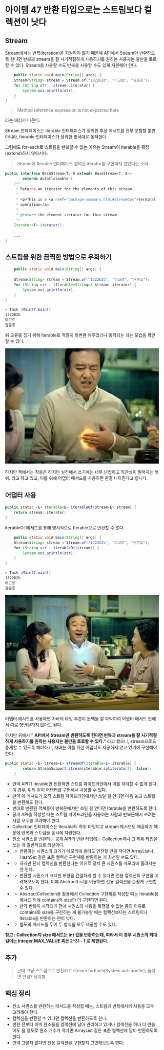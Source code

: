 # 아이템 47 반환 타입으로는 스트림보다 컬렉션이 낫다

## Stream

Stream에서는 반복(iteration)을 지원하지 않기 때문에 API에서 Stream만 반환하도록 한다면 반복과 stream을 잘 시기적절하게 사용하기를 원하는 사용자는 불만을 토로할 수 있다. Stream을
사용할 수도 반복을 사용할 수도 있게 지원해야 한다.

```java
    public static void main(String[] args) {
    Stream<String> stream = Stream.of("132262b", "이고르", "권준호");
    for (String str : stream::iterator) {
        System.out.println(str);
    }
}
```

> Method reference expression is not expected here

라는 에러가 나온다.

Stream 인터페이스는 Iterable 인터페이스가 정의한 추상 메서드를 전부 포함할 뿐만 아니라, Iterable 인터페이스가 정의한 방식대로 동작한다.

그럼에도 for-each로 스트림을 반복할 수 없는 이유는 Stream이 Iterable을 확장(extend)하지 않아서다.

> Stream에 Iterable 인터페이스 정의된 iterator를 구현하지 않았다는 소리.

```java
public interface BaseStream<T, S extends BaseStream<T, S>>
        extends AutoCloseable {
    /**
     * Returns an iterator for the elements of this stream.
     *
     * <p>This is a <a href="package-summary.html#StreamOps">terminal
     * operation</a>.
     *
     * @return the element iterator for this stream
     */
    Iterator<T> iterator();
    
    ...
}
```

## 스트림을 위한 끔찍한 방법으로 우회하기

```java
    public static void main(String[] args) {

    Stream<String> stream = Stream.of("132262b", "이고르", "권준호");
    for (String str : (Iterable<String>) stream::iterator) {
        System.out.println(str);
    }
}
```

```bash
> Task :Main47.main()
132262b
이고르
권준호
```

위 오류를 잡기 위해 Iterable로 적절히 형변환 해주었더니 동작되는 되는 모습을 확인할 수 있다.

![img.png](images/불편.png)

하지만 책에서는 작동은 하지만 실전에서 쓰기에는 너무 난잡하고 직관성이 떨어지는 행위. 라고 하고 있고, 이를 위해 어댑터 메서드를 사용하면 한결 나아진다고 합니다.

## 어댑터 사용

```java
public static <E> Iterable<E> iterableOf(Stream<E> stream) {
    return stream::iterator;
}
```

iterableOf 메서드를 통해 명시적으로 Iterable으로 반환할 수 있다.

```java
    public static void main(String[] args) {
    Stream<String> stream = Stream.of("132262b", "이고르", "권준호");
    for (String str : iterableOf(stream)) {
        System.out.println(str);
    }
}
```

```bash
> Task :Main47.main()
132262b
이고르
권준호
```

![img_1.png](images/편안.png)

어댑터 메서드를 사용하면 자바의 타입 추론이 문맥을 잘 파악하여 어댑터 메서드 안에서 따로 형변환하지 않아도 된다.

하지만 위에서 **" API에서 Stream만 반환하도록 한다면 반복과 stream을 잘 시기적절하게 사용하기를 원하는 사용자는 불만을 토로할 수 있다."** 라고 했으니, stream으로도 중개할 수 있도록
해야하고, 자바는 이를 위한 어댑터도 제공하지 않고 있기에 구현해야 한다.

```java
public static <E> Stream<E> streamOf(Iterable<E> iterable) {
        return StreamSupport.stream(iterable.spliterator(), false);
    }
```

- 만약 API가 Iterable만 반환하면 스트림 파이프라인에서 이를 처리할 수 없게 된다. 이 경우, 위와 같이 어댑터를 구현해서 사용할 수 있다.
- 만약 이 메서드가 오직 스트림 파이프라인에서만 쓰일 걸 안다면 마음 놓고 스트림을 반환해도 된다.
- 반대로 반환된 객체들이 반복문에서만 쓰일 걸 안다면 Iterable을 반환하도록 한다.
- 공개 API를 작성할 때는 스트림 파이프라인을 사용하는 사람과 반복문에서 쓰려는 사람 모두를 고려해야 한다.
- Collection 인터페이스는 Iterable의 하위 타입이고 stream 메서드도 제공하기 때문에 반복과 스트림을 동시에 지원한다.
- 원소 시퀀스를 반환하는 공개 API의 반환 타입에는 Collection이나 그 하위 타입을 쓰는 게 일반적으로 최선이다.
- - 반환하는 시퀀스의 크기가 메모리에 올려도 안전할 만큼 작다면 ArrayList나 HashSet 같은 표준 컬렉션 구현체를 반환하는 게 최선일 수도 있다.
- - 하지만 단지 컬렉션을 반환한다는 이유로 덩치 큰 시퀀스를 메모리에 올려서는 안 된다.
- - 반환할 시퀀스가 크지만 표현을 간결하게 할 수 있다면 전용 컬렉션의 구현을 고려해보도록 한다. 이때 AbstractList를 이용하면 전용 컬렉션을 손쉽게 구현할 수 있다.
- - AbstractCollection을 활용해서 Collection 구현체를 작성할 때는 Iterable용 메서드 외에 contains와 size만 더 구현하면 된다.
- - 만약 반복이 시작되기 전에 시퀀스의 내용을 확정할 수 없는 등의 이유로 contains와 size를 구현하는 게 불가능할 때는 컬렉션보다는 스트림이나 Iterable을 반환하는 편이 낫다.
- - 별도의 메서드를 두어 두 방식을 모두 제공할 수도 있다.


**참고 : Collection의 size 메서드는 int 값을 반환하는데, 따라서 이 경우 시퀀스의 최대 길이는 Integer.MAX_VALUE 혹은 2^31 - 1 로 제한된다.** 

## 추가

> 근데 그냥 스트림으로 반환하고 stream.forEach(System.out::println); 돌리면 안됨? 생각함.

## 핵심 정리

- 원소 시퀀스를 반환하는 메서드를 작성할 때는, 스트림과 반복에서의 사용을 모두 고려해야 한다.
- 컬렉션을 반환할 수 있다면 컬렉션을 반환하도록 한다.
- 반환 전부터 이미 원소들을 컬렉션에 담아 관리하고 있거나 컬렉션을 하나 더 만들어도 될 정도로 원소 개수가 적다면 ArrayList 같은 표준 컬렉션에 담아 반환하도록 한다.
- 만약 그렇지 않다면 전용 컬렉션을 구현할지 고민해보도록 한다.